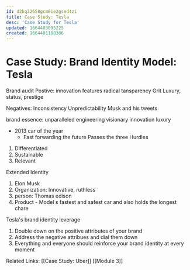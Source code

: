 ```yaml
---
id: d2kq32658gcm0ie2gsed4zi
title: Case Study: Tesla
desc: 'Case Study for Tesla'
updated: 1664403095225
created: 1664401108306
---
```

# Case Study: Brand Identity Model: Tesla
Brand audit
Postive:
innovation
features
radical tansparency
Grit
Luxury, status, prestige

Negatives:
Inconsistency
Unpredictability
Musk and his tweets

brand essence:
unparalleled engineering
visionary innovation
luxury
- 2013 car of the year
  * Fast forwarding the future
Passes the three Hurdles
1. Differentiated
2. Sustainable
3. Relevant

Extended Identity
1. Elon Musk
2. Organization: Innovative, ruthless
3. person: Thomas edison
4. Product - Model s fastest and safest car and also holds the longest chare

Tesla's brand  identity leverage
1. Double down on the positive attributes of your brand
2. Address the negative attribues and dial them down
3. Everything and everyone should reinforce your brand identity at every moment

Related Links:
[[Case Study: Uber]]
[[Module 3]]
